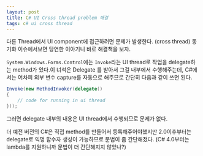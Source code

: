 ```yaml
---
layout: post
title: C# UI Cross thread problem 해결
tags: c# ui cross thread
---
```


다른 Thread에서 UI component에 접근하려면 문제가 발생한다. (cross thread)
동기화 이슈에서보면 당연한 이야기니 바로 해결책을 보자.

`System.Windows.Forms.Control`에는 `Invoke`라는 UI thread로 작업을 delegate하는 method가 있다.이 녀석은 Delegate 를 받아서 그걸 내부에서 수행해주는데, C#에서는 어차피 외부 변수 capture를 자동으로 해주므로 간단히 다음과 같이 쓰면 된다.

```csharp
Invoke(new MethodInvoker(delegate()
{
    // code for running in ui thread
}));
```

그러면 delegate 내부의 내용은 UI thread에서 수행되므로 문제가 없다.

더 예전 버전의 C#은 직접 method를 만들어서 등록해주어야했지만 2.0이후부터는 delegate로 익명 함수자 생성이 가능하므로 문법이 좀 간단해졌다. (C# 4.0부터는 lambda를 지원하니까 문법이 더 간단해지지 않았나?)